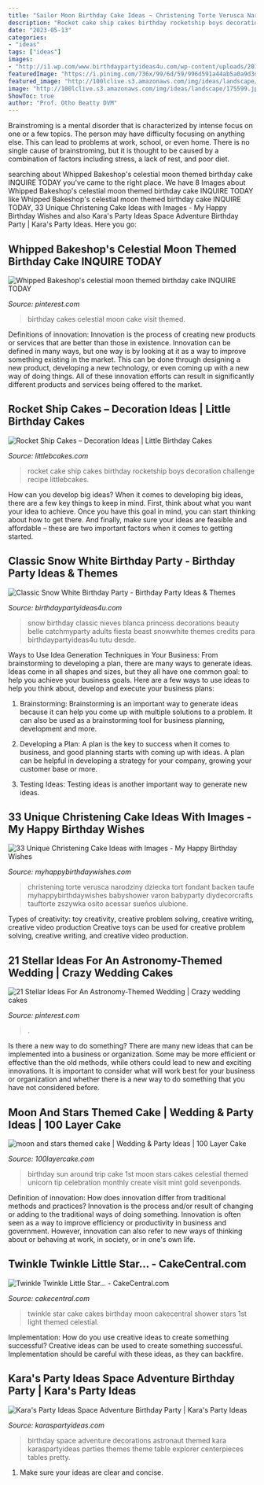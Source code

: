 ```yaml
---
title: "Sailor Moon Birthday Cake Ideas ~ Christening Torte Verusca Narodziny Dziecka Tort Fondant Backen Taufe Myhappybirthdaywishes Babyshower Varon Babyparty Diydecorcrafts Tauftorte Zszywka Osito Acessar Sueños Ulubione"
description: "Rocket cake ship cakes birthday rocketship boys decoration challenge recipe littlebcakes"
date: "2023-05-13"
categories:
- "ideas"
tags: ["ideas"]
images:
- "http://i1.wp.com/www.birthdaypartyideas4u.com/wp-content/uploads/2016/05/Classic-Snow-White-Birthday-Party-Tutu.jpg"
featuredImage: "https://i.pinimg.com/736x/99/6d/59/996d591a44ab5a0a9d3dc8b6a49893f3.jpg"
featured_image: "http://100lclive.s3.amazonaws.com/img/ideas/landscape/175599.jpg"
image: "http://100lclive.s3.amazonaws.com/img/ideas/landscape/175599.jpg"
ShowToc: true
author: "Prof. Otho Beatty DVM"
---
```



Brainstroming is a mental disorder that is characterized by intense focus on one or a few topics. The person may have difficulty focusing on anything else. This can lead to problems at work, school, or even home. There is no single cause of brainstroming, but it is thought to be caused by a combination of factors including stress, a lack of rest, and poor diet.

	

		
searching about Whipped Bakeshop&#039;s celestial moon themed birthday cake INQUIRE TODAY you've came to the right place. We have 8 Images about Whipped Bakeshop&#039;s celestial moon themed birthday cake INQUIRE TODAY like Whipped Bakeshop&#039;s celestial moon themed birthday cake INQUIRE TODAY, 33 Unique Christening Cake Ideas with Images - My Happy Birthday Wishes and also Kara&#039;s Party Ideas Space Adventure Birthday Party | Kara&#039;s Party Ideas. Here you go:
		
    
## Whipped Bakeshop&#039;s Celestial Moon Themed Birthday Cake INQUIRE TODAY

<img loading=lazy src="https://i.pinimg.com/736x/ba/3b/0b/ba3b0b1240b9511f6b55449e375b60c7.jpg" onerror="this.onerror=null;this.src='https://tse2.mm.bing.net/th?id=OIP._plCQqocg0OPWlJtL5ChlgHaLH&amp;pid=15.1';" alt="Whipped Bakeshop&#039;s celestial moon themed birthday cake INQUIRE TODAY">

_Source: pinterest.com_

>birthday cakes celestial moon cake visit themed. 

	

Definitions of innovation:
Innovation is the process of creating new products or services that are better than those in existence. Innovation can be defined in many ways, but one way is by looking at it as a way to improve something existing in the market. This can be done through designing a new product, developing a new technology, or even coming up with a new way of doing things. All of these innovation efforts can result in significantly different products and services being offered to the market.

    
## Rocket Ship Cakes – Decoration Ideas | Little Birthday Cakes

<img loading=lazy src="http://www.littlebcakes.com/wp-content/uploads/2014/05/Rocket-Ship-Cakes.jpg" onerror="this.onerror=null;this.src='https://tse1.mm.bing.net/th?id=OIP.D4SyoXsEgB9d80R3J9ws6wHaFQ&amp;pid=15.1';" alt="Rocket Ship Cakes – Decoration Ideas | Little Birthday Cakes">

_Source: littlebcakes.com_

>rocket cake ship cakes birthday rocketship boys decoration challenge recipe littlebcakes. 

	

How can you develop big ideas?
When it comes to developing big ideas, there are a few key things to keep in mind. First, think about what you want your idea to achieve. Once you have this goal in mind, you can start thinking about how to get there. And finally, make sure your ideas are feasible and affordable – these are two important factors when it comes to getting started.

    
## Classic Snow White Birthday Party - Birthday Party Ideas &amp; Themes

<img loading=lazy src="http://i1.wp.com/www.birthdaypartyideas4u.com/wp-content/uploads/2016/05/Classic-Snow-White-Birthday-Party-Tutu.jpg" onerror="this.onerror=null;this.src='https://tse4.mm.bing.net/th?id=OIP.TNX_cQ_ZR28B45TruoNmHgHaJ4&amp;pid=15.1';" alt="Classic Snow White Birthday Party - Birthday Party Ideas &amp; Themes">

_Source: birthdaypartyideas4u.com_

>snow birthday classic nieves blanca princess decorations beauty belle catchmyparty adults fiesta beast snowwhite themes credits para birthdaypartyideas4u tutu desde. 

	

Ways to Use Idea Generation Techniques in Your Business: From brainstorming to developing a plan, there are many ways to generate ideas.
Ideas come in all shapes and sizes, but they all have one common goal: to help you achieve your business goals. Here are a few ways to use ideas to help you think about, develop and execute your business plans:
1. Brainstorming: Brainstorming is an important way to generate ideas because it can help you come up with multiple solutions to a problem. It can also be used as a brainstorming tool for business planning, development and more.

2. Developing a Plan: A plan is the key to success when it comes to business, and good planning starts with coming up with ideas. A plan can be helpful in developing a strategy for your company, growing your customer base or more.

3. Testing Ideas: Testing ideas is another important way to generate new ideas.

    
## 33 Unique Christening Cake Ideas With Images - My Happy Birthday Wishes

<img loading=lazy src="https://www.myhappybirthdaywishes.com/wp-content/uploads/2016/09/moon-and-stars-baptism-cakes-for-boys.jpg" onerror="this.onerror=null;this.src='https://tse4.mm.bing.net/th?id=OIP.9XXLokzqVamxiFlvrN47rAHaJ4&amp;pid=15.1';" alt="33 Unique Christening Cake Ideas with Images - My Happy Birthday Wishes">

_Source: myhappybirthdaywishes.com_

>christening torte verusca narodziny dziecka tort fondant backen taufe myhappybirthdaywishes babyshower varon babyparty diydecorcrafts tauftorte zszywka osito acessar sueños ulubione. 

	

Types of creativity: toy creativity, creative problem solving, creative writing, creative video production
Creative toys can be used for creative problem solving, creative writing, and creative video production.

    
## 21 Stellar Ideas For An Astronomy-Themed Wedding | Crazy Wedding Cakes

<img loading=lazy src="https://i.pinimg.com/736x/99/6d/59/996d591a44ab5a0a9d3dc8b6a49893f3.jpg" onerror="this.onerror=null;this.src='https://tse3.mm.bing.net/th?id=OIP.pRJOHB8tkxYxa6AF6vOrbwHaLH&amp;pid=15.1';" alt="21 Stellar Ideas For An Astronomy-Themed Wedding | Crazy wedding cakes">

_Source: pinterest.com_

>. 

	

Is there a new way to do something?
There are many new ideas that can be implemented into a business or organization. Some may be more efficient or effective than the old methods, while others could lead to new and exciting innovations. It is important to consider what will work best for your business or organization and whether there is a new way to do something that you have not considered before.

    
## Moon And Stars Themed Cake | Wedding &amp; Party Ideas | 100 Layer Cake

<img loading=lazy src="http://100lclive.s3.amazonaws.com/img/ideas/landscape/175599.jpg" onerror="this.onerror=null;this.src='https://tse3.mm.bing.net/th?id=OIP.EKH52zxQEdLRSv4gGgiJAgHaLH&amp;pid=15.1';" alt="moon and stars themed cake | Wedding &amp; Party Ideas | 100 Layer Cake">

_Source: 100layercake.com_

>birthday sun around trip cake 1st moon stars cakes celestial themed unicorn tip celebration monthly create visit mint gold sevenponds. 

	

Definition of innovation: How does innovation differ from traditional methods and practices?
Innovation is the process and/or result of changing or adding to the traditional ways of doing something. Innovation is often seen as a way to improve efficiency or productivity in business and government. However, innovation can also refer to new ways of thinking about or behaving at work, in society, or in one's own life.

    
## Twinkle Twinkle Little Star... - CakeCentral.com

<img loading=lazy src="https://cdn001.cakecentral.com/gallery/2016/05/900_twinkle-twinkle-little-star-977795D1WMw.JPG" onerror="this.onerror=null;this.src='https://tse1.mm.bing.net/th?id=OIP.YOpyhTFP2YKTsxwYP0sO-QHaJ4&amp;pid=15.1';" alt="Twinkle Twinkle Little Star... - CakeCentral.com">

_Source: cakecentral.com_

>twinkle star cake cakes birthday moon cakecentral shower stars 1st light themed celestial. 

	

Implementation: How do you use creative ideas to create something successful?
Creative ideas can be used to create something successful. Implementation should be careful with these ideas, as they can backfire.

    
## Kara&#039;s Party Ideas Space Adventure Birthday Party | Kara&#039;s Party Ideas

<img loading=lazy src="https://karaspartyideas.com/wp-content/uploads/2019/06/Space-Adventure-Birthday-Party-via-Karas-Party-Ideas-KarasPartyIdeas.com11.jpeg" onerror="this.onerror=null;this.src='https://tse3.mm.bing.net/th?id=OIP.81diPbMpXC1yTorjpW0ZTwHaLH&amp;pid=15.1';" alt="Kara&#039;s Party Ideas Space Adventure Birthday Party | Kara&#039;s Party Ideas">

_Source: karaspartyideas.com_

>birthday space adventure decorations astronaut themed kara karaspartyideas parties themes theme table explorer centerpieces tables pretty. 

	

1. Make sure your ideas are clear and concise.

